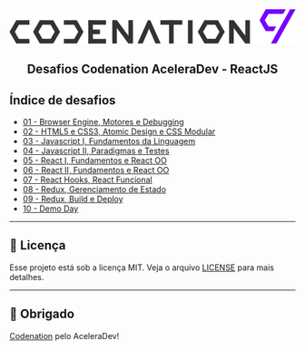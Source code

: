 <img alt="GoStack" src=".github/logo.svg" />
<h2 align="center">
  Desafios Codenation AceleraDev - ReactJS
</h2>

## Índice de desafios

- [01 - Browser Engine, Motores e Debugging](https://github.com/hugo-marcelo/aceleradev-reactjs/tree/master/react-11)
- [02 - HTML5 e CSS3, Atomic Design e CSS Modular](https://github.com/hugo-marcelo/aceleradev-reactjs/tree/master/react-12)
- [03 - Javascript I, Fundamentos da Linguagem](https://github.com/hugo-marcelo/aceleradev-reactjs/tree/master/nodejs-0)
- [04 - Javascript II, Paradigmas e Testes](https://github.com/hugo-marcelo/aceleradev-reactjs/tree/master/nodejs-12)
- [05 - React I, Fundamentos e React OO](https://github.com/hugo-marcelo/aceleradev-reactjs/tree/master/react-13)
- [06 - React II, Fundamentos e React OO](https://github.com/hugo-marcelo/aceleradev-reactjs/tree/master/react-14)
- [07 - React Hooks, React Funcional](https://github.com/hugo-marcelo/aceleradev-reactjs/tree/master/react-15)
- [08 - Redux, Gerenciamento de Estado](https://github.com/hugo-marcelo/aceleradev-reactjs/tree/master/react-16)
- [09 - Redux, Build e Deploy]()
- [10 - Demo Day]()

---

## :memo: Licença

Esse projeto está sob a licença MIT. Veja o arquivo [LICENSE](LICENSE) para mais detalhes.

---

## :clap: Obrigado

[Codenation](https://codenation.dev/) pelo AceleraDev!
